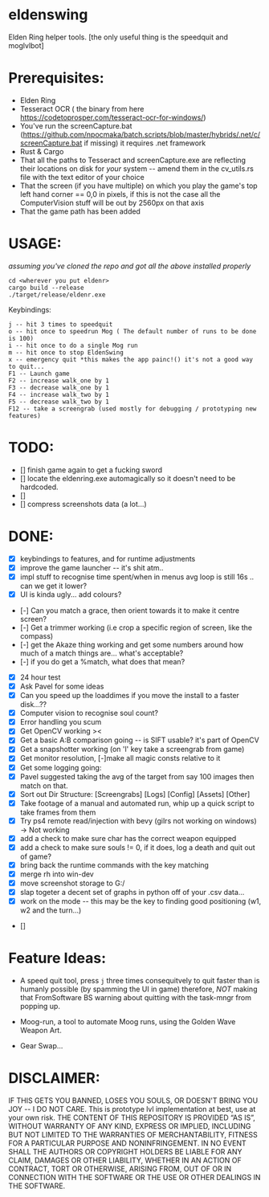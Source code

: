 # eldenswing

Elden Ring helper tools. [the only useful thing is the speedquit and moglvlbot]

# Prerequisites:

- Elden Ring
- Tesseract OCR ( the binary from here https://codetoprosper.com/tesseract-ocr-for-windows/)
- You've run the screenCapture.bat (https://github.com/npocmaka/batch.scripts/blob/master/hybrids/.net/c/screenCapture.bat if missing) it requires .net framework
- Rust & Cargo
- That all the paths to Tesseract and screenCapture.exe are reflecting their locations on disk for _your_ system -- amend them in the cv_utils.rs file with the text editor of your choice
- That the screen (if you have multiple) on which you play the game's top left hand corner == 0,0 in pixels, if this is not the case all the ComputerVision stuff will be out by 2560px on that axis
- That the game path has been added

# USAGE:

_assuming you've cloned the repo and got all the above installed properly_

```
cd <wherever you put eldenr>
cargo build --release
./target/release/eldenr.exe

```

Keybindings:

```
j -- hit 3 times to speedquit
o -- hit once to speedrun Mog ( The default number of runs to be done is 100)
i -- hit once to do a single Mog run
m -- hit once to stop EldenSwing
x -- emergency quit *this makes the app painc!() it's not a good way to quit...
F1 -- Launch game
F2 -- increase walk_one by 1
F3 -- decrease walk_one by 1
F4 -- increase walk_two by 1
F5 -- decrease walk_two by 1
F12 -- take a screengrab (used mostly for debugging / prototyping new features)
```

# TODO:

- [] finish game again to get a fucking sword
- [] locate the eldenring.exe automagically so it doesn't need to be hardcoded.
- []
- [] compress screenshots data (a lot...)

# DONE:

- [x] keybindings to features, and for runtime adjustments
- [x] improve the game launcher -- it's shit atm..
- [x] impl stuff to recognise time spent/when in menus avg loop is still 16s .. can we get it lower?
- [x] UI is kinda ugly... add colours?
- [-] Can you match a grace, then orient towards it to make it centre screen?
- [-] Get a trimmer working (i.e crop a specific region of screen, like the compass)
- [-] get the Akaze thing working and get some numbers around how much of a match things are... what's acceptable?
- [-] if you do get a %match, what does that mean?
- [x] 24 hour test
- [x] Ask Pavel for some ideas
- [x] Can you speed up the loaddimes if you move the install to a faster disk...??
- [x] Computer vision to recognise soul count?
- [x] Error handling you scum
- [x] Get OpenCV working ><
- [x] Get a basic A:B comparison going -- is SIFT usable? it's part of OpenCV
- [x] Get a snapshotter working (on 'l' key take a screengrab from game)
- [x] Get monitor resolution, [-]make all magic consts relative to it
- [x] Get some logging going:
- [x] Pavel suggested taking the avg of the target from say 100 images then match on that.
- [x] Sort out Dir Structure: [Screengrabs] [Logs] [Config] [Assets] [Other]
- [x] Take footage of a manual and automated run, whip up a quick script to take frames from them
- [x] Try ps4 remote read/injection with bevy (gilrs not working on windows) -> Not working
- [x] add a check to make sure char has the correct weapon equipped
- [x] add a check to make sure souls != 0, if it does, log a death and quit out of game?
- [x] bring back the runtime commands with the key matching
- [x] merge rh into win-dev
- [x] move screenshot storage to G:/
- [x] slap togeter a decent set of graphs in python off of your .csv data...
- [x] work on the mode -- this may be the key to finding good positioning (w1, w2 and the turn...)
- []

# Feature Ideas:

- A speed quit tool, press `j` three times consequitvely to quit faster than is humanly possible (by spamming the UI in game) therefore, _NOT_ making that FromSoftware BS warning about quitting with the task-mngr from popping up.

- Moog-run, a tool to automate Moog runs, using the Golden Wave Weapon Art.

- Gear Swap...

# DISCLAIMER:

IF THIS GETS YOU BANNED, LOSES YOU SOULS, OR DOESN'T BRING YOU JOY -- I DO NOT CARE.
This is prototype lvl implementation at best, use at your own risk.
THE CONTENT OF THIS REPOSITORY IS PROVIDED “AS IS”, WITHOUT WARRANTY OF ANY KIND, EXPRESS OR IMPLIED, INCLUDING BUT NOT LIMITED TO THE WARRANTIES OF MERCHANTABILITY, FITNESS FOR A PARTICULAR PURPOSE AND NONINFRINGEMENT. IN NO EVENT SHALL THE AUTHORS OR COPYRIGHT HOLDERS BE LIABLE FOR ANY CLAIM, DAMAGES OR OTHER LIABILITY, WHETHER IN AN ACTION OF CONTRACT, TORT OR OTHERWISE, ARISING FROM, OUT OF OR IN CONNECTION WITH THE SOFTWARE OR THE USE OR OTHER DEALINGS IN THE SOFTWARE.
